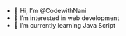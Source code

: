 - 👋 Hi, I’m @CodewithNani
- 👀 I’m interested in web development
- 🌱 I’m currently learning Java Script

<!---
CodewithNani/CodewithNani is a ✨ special ✨ repository because its `README.md` (this file) appears on your GitHub profile.
You can click the Preview link to take a look at your changes.
--->
